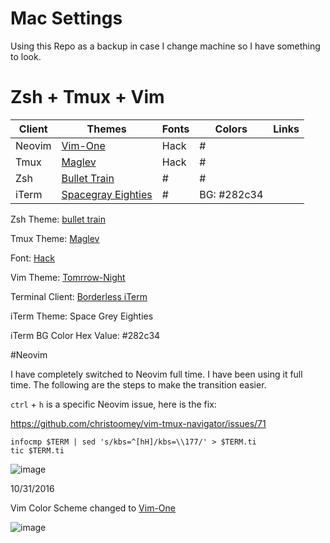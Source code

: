 # Mac Settings

Using this Repo as a backup in case I change machine so I have something to look.

# Zsh + Tmux + Vim

| Client | Themes                                                                     | Fonts | Colors      | Links |
|--------|----------------------------------------------------------------------------|-------|-------------|-------|
| Neovim | [Vim-One](https://github.com/rakr/vim-one)                                 | Hack  | #           |       |
| Tmux   | [Maglev](https://github.com/caiogondim/maglev)                             | Hack  | #           |       |
| Zsh    | [Bullet Train](https://github.com/caiogondim/bullet-train-oh-my-zsh-theme) | #     | #           |       |
| iTerm  | [Spacegray Eighties](https://github.com/mbadolato/iTerm2-Color-Schemes)    | #     | BG: #282c34 |       |

Zsh Theme: [bullet train](https://github.com/caiogondim/bullet-train-oh-my-zsh-theme)

Tmux Theme: [Maglev](https://github.com/caiogondim/maglev)

Font: [Hack](http://sourcefoundry.org/hack/)

Vim Theme: [Tomrrow-Night](https://github.com/chriskempson/tomorrow-theme)

Terminal Client: [Borderless iTerm](https://github.com/jaredculp/iterm2-borderless-padding)

iTerm Theme: Space Grey  Eighties

iTerm BG Color Hex Value: #282c34

#Neovim

I have completely switched to Neovim full time. I have been using it full time. The following are the steps to make the transition easier.

`ctrl` + `h` is a specific Neovim issue, here is the fix:

https://github.com/christoomey/vim-tmux-navigator/issues/71

```
infocmp $TERM | sed 's/kbs=^[hH]/kbs=\\177/' > $TERM.ti
tic $TERM.ti

```
![image](https://github.com/yifanchen/dotfiles/blob/master/vim.jpg "my zsh + tmux + vim")

10/31/2016

Vim Color Scheme changed to [Vim-One](https://github.com/rakr/vim-one)

![image](https://github.com/yifanchen/dotfiles/blob/master/vim-one.jpg)
